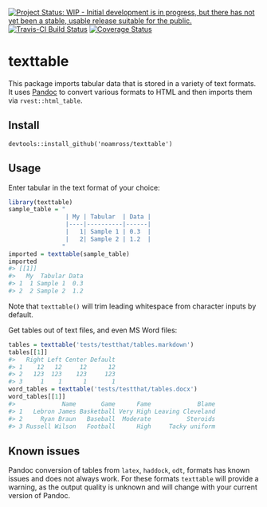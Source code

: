 [![Project Status: WIP - Initial development is in progress, but there has not yet been a stable, usable release suitable for the public.](http://www.repostatus.org/badges/latest/wip.svg)](http://www.repostatus.org/#wip) [![Travis-CI Build Status](https://travis-ci.org/noamross/texttable.svg?branch=master)](https://travis-ci.org/noamross/texttable) [![Coverage Status](https://img.shields.io/codecov/c/github/noamross/texttable/master.svg)](https://codecov.io/github/noamross/texttable?branch=master)

<!-- README.md is generated from README.Rmd. Please edit that file -->
texttable
=========

This package imports tabular data that is stored in a variety of text formats. It uses [Pandoc](http://pandoc.org/) to convert various formats to HTML and then imports them via `rvest::html_table`.

Install
-------

    devtools::install_github('noamross/texttable')

Usage
-----

Enter tabular in the text format of your choice:

``` r
library(texttable)
sample_table = "
                | My | Tabular  | Data |
                |----|----------|------|
                |   1| Sample 1 | 0.3  |
                |   2| Sample 2 | 1.2  |
               "
imported = texttable(sample_table)
imported
#> [[1]]
#>   My  Tabular Data
#> 1  1 Sample 1  0.3
#> 2  2 Sample 2  1.2
```

Note that `texttable()` will trim leading whitespace from character inputs by default.

Get tables out of text files, and even MS Word files:

``` r
tables = texttable('tests/testthat/tables.markdown')
tables[[1]]
#>   Right Left Center Default
#> 1    12   12     12      12
#> 2   123  123    123     123
#> 3     1    1      1       1
word_tables = texttable('tests/testthat/tables.docx')
word_tables[[1]]
#>             Name       Game      Fame             Blame
#> 1   Lebron James Basketball Very High Leaving Cleveland
#> 2     Ryan Braun   Baseball  Moderate          Steroids
#> 3 Russell Wilson   Football      High     Tacky uniform
```

Known issues
------------

Pandoc conversion of tables from `latex`, `haddock`, `odt`, formats has known issues and does not always work. For these formats `texttable` will provide a warning, as the output quality is unknown and will change with your current version of Pandoc.
